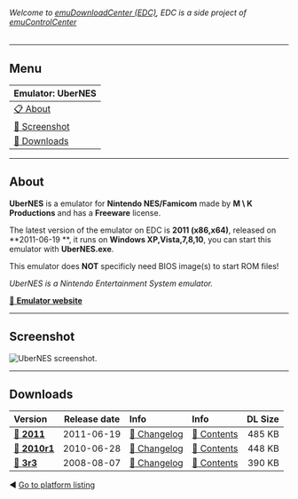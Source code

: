###### Welcome to [emuDownloadCenter (EDC)](https://github.com/PhoenixInteractiveNL/emuDownloadCenter/wiki/), EDC is a side project of [emuControlCenter](https://github.com/PhoenixInteractiveNL/emuControlCenter/wiki/)
***
## Menu
| **Emulator: UberNES** |
|:---------|
| [:clipboard: About](#about) |
| [:sunrise: Screenshot](#screenshot) |
| [:floppy_disk: Downloads](#downloads) |
***
## About
**UberNES** is a emulator for **Nintendo NES/Famicom** made by **M \ K Productions** and has a **Freeware** license.

The latest version of the emulator on EDC is **2011 (x86,x64)**, released on **2011-06-19 **, it runs on **Windows XP,Vista,7,8,10**, you can start this emulator with **UberNES.exe**.

This emulator does **NOT** specificly need BIOS image(s) to start ROM files!

_UberNES is a Nintendo Entertainment System emulator._

[:link: **Emulator website**](http://www.ubernes.com/)
***
## Screenshot
![](https://raw.githubusercontent.com/PhoenixInteractiveNL/emuDownloadCenter/master/hooks/ubernes/screen.jpg "UberNES screenshot.")
***
## Downloads
| Version  | Release date  | Info       | Info       | DL Size    |
|:---------|:-------------:|:-----------|:-----------|-----------:|
| [:floppy_disk: **2011**](https://github.com/PhoenixInteractiveNL/edc-repo0004/raw/master/ubernes/2011.7z) | 2011-06-19 | [:page_facing_up: Changelog](https://github.com/PhoenixInteractiveNL/edc-repo0004/blob/master/ubernes/2011_changelog.txt) | [:mag_right: Contents](https://github.com/PhoenixInteractiveNL/edc-repo0004/blob/master/ubernes/2011_contents.txt) | 485 KB |
| [:floppy_disk: **2010r1**](https://github.com/PhoenixInteractiveNL/edc-repo0004/raw/master/ubernes/2010r1.7z) | 2010-06-28 | [:page_facing_up: Changelog](https://github.com/PhoenixInteractiveNL/edc-repo0004/blob/master/ubernes/2010r1_changelog.txt) | [:mag_right: Contents](https://github.com/PhoenixInteractiveNL/edc-repo0004/blob/master/ubernes/2010r1_contents.txt) | 448 KB |
| [:floppy_disk: **3r3**](https://github.com/PhoenixInteractiveNL/edc-repo0004/raw/master/ubernes/3r3.7z) | 2008-08-07 | [:page_facing_up: Changelog](https://github.com/PhoenixInteractiveNL/edc-repo0004/blob/master/ubernes/3r3_changelog.txt) | [:mag_right: Contents](https://github.com/PhoenixInteractiveNL/edc-repo0004/blob/master/ubernes/3r3_contents.txt) | 390 KB |

:arrow_backward: [Go to platform listing](https://github.com/PhoenixInteractiveNL/emuDownloadCenter/wiki/EDC-Platform-List)
